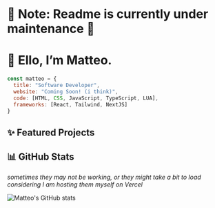 # 🚧 Note: Readme is currently under maintenance 🚧
# 👋  Ello, I’m Matteo.

```javascript
const matteo = {
  title: "Software Developer",
  website: "Coming Soon! (i think)",
  code: [HTML, CSS, JavaScript, TypeScript, LUA],
  frameworks: [React, Tailwind, NextJS]
}
```
## ✨ Featured Projects



## 📊 GitHub Stats

*sometimes they may not be working, or they might take a bit to load considering I am hosting them myself on Vercel*

![Matteo's GitHub stats](https://rainnfx-github-readme-stats-sigma-five.vercel.app/api?username=rainnfx&show_icons=true&theme=nightowl)

<!---
rainnfx/rainnfx is a ✨ special ✨ repository because its `README.md` (this file) appears on your GitHub profile.
You can click the Preview link to take a look at your changes.
--->
